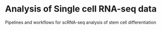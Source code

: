 # Analysis of Single cell RNA-seq data

Pipelines and workflows for scRNA-seq analysis of stem cell differentiation